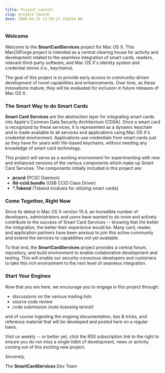 ```yaml
---
title: Project Launch!
slug: project-launch
date: 2009-01-22 11:59:27.334254-08
---
```


### Welcome

Welcome to the **SmartCardServices** project for Mac OS X. This MacOSForge project is intended as a central clearing house for activity and development related to the seamless integration of smart cards, readers, relevant third-party software, and Mac OS X's identity system and credential stores (i.e., keychains).

The goal of this project is to provide early access to community-driven development of novel capabilities and enhancements. Over time, as these innovations mature, they will be evaluated for inclusion in future releases of Mac OS X.

<!--more-->

### The Smart Way to do Smart Cards

**Smart Card Services** are the abstraction layer for integrating smart cards into Apple's Common Data Security Architecture (CDSA). Once a smart card is recognized by these services, it is represented as a dynamic keychain and is made available to all services and applications using Mac OS X's credential environment. Applications use credentials from smart cards just as they have for years with file-based keychains, without needing any knowledge of smart card technology.

This project will serve as a working environment for experimenting with new and enhanced versions of the various components which make up Smart Card Services. The components initially included in this project are:

* **pcscd** (PCSC Daemon)
* **ifd-ccid.bundle** (USB CCID Class Driver)
* **\*.Tokend** (Tokend modules for utilizing smart cards)

### Come Together, Right Now

Since its debut in Mac OS X version 10.4, an incredible number of developers, administrators and users have wanted to do more and actively contribute to the success of Smart Card Services -- knowing that the better the integration, the better their experience would be. Many card, reader, and application partners have been anxious to join this active community and extend the services to capabilities not yet available.

To that end, the **SmartCardServices** project provides a central forum, repository, and build environment to enable collaborative development and testing. This will enable our security-conscious developers and customers to take this rich environment to the next level of seamless integration.

### Start Your Engines

Now that you are here, we encourage you to engage in this project through:

* discussions on the various mailing lists
* source code review
* code submission (note licensing terms!)

and of course ingesting the ongoing documentation, tips & tricks, and reference material that will be developed and posted here on a regular basis.

Visit us weekly -- or better yet, click the RSS subscription link to the right to ensure you do not miss a single tidbit of development, news or activity coming out of this exciting new project.

Sincerely,

The **SmartCardServices** Dev Team
